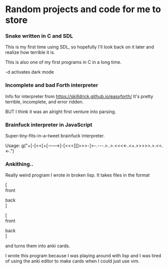 # Random projects and code for me to store

### Snake written in C and SDL
This is my first time using SDL, so hopefully I'll look back on it later and realize how terrible it is.

This is also one of my first programs in C in a long time. 

-d activates dark mode


### Incomplete and bad Forth interpreter
Info for interpreter from https://skilldrick.github.io/easyforth/
It's pretty terrible, incomplete, and error ridden.

BUT I think it was an alright first venture into parsing.

### Brainfuck interpreter in JavaScript
Super-tiny-fits-in-a-tweet brainfuck interpreter.

Usage: g("+\[-\[<<\[+\[--->\]-\[<<<\]\]\]>>>-\]>-.---.>..>.<<<<-.<+.>>>>>.>.<<.<-.")

### Ankithing..
Really weird program I wrote in broken lisp. It takes files in the format

\[ \
front

back \
]

\[ \
front

back \
]

and turns them into anki cards.

I wrote this program because I was playing around with lisp and I was tired of using the anki editor to make cards when I could just use vim.
